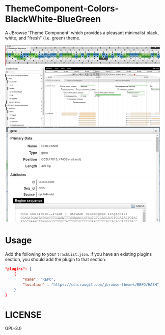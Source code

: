 # ThemeComponent-Colors-BlackWhite-BlueGreen

A JBrowse 'Theme Component' which provides a pleasant minimalist black, white, and "fresh" (i.e. green) theme.

![](img/screenshot.png)
![](img/Utvalg_017.png)
![](img/Utvalg_019.png)

# Usage

Add the following to your `trackList.json`. If you have an existing plugins section, you should add the plugin to that section.

```json
"plugins": {
	{
		"name": "REPO",
		"location" : "https://cdn.rawgit.com/jbrowse-themes/REPO/HASH"
	}
}
```

# LICENSE

GPL-3.0
